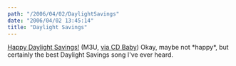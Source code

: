 ```yaml
---
path: "/2006/04/02/DaylightSavings" 
date: "2006/04/02 13:45:14" 
title: "Daylight Savings" 
---
```

<p><a href="http://cdbaby.com/mp3lofi/nakamura-01.m3u">Happy Daylight Savings!</a> (M3U, <a href="http://www.cdbaby.com/cd/nakamura">via CD Baby</a>) Okay, maybe not *happy*, but certainly the best Daylight Savings song I've ever heard.</p>